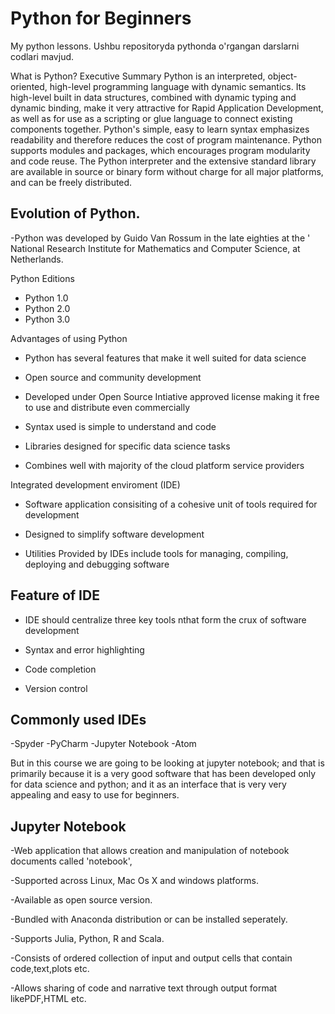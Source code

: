 # Python for Beginners
My python lessons.
Ushbu repositoryda pythonda o'rgangan darslarni codlari mavjud.

What is Python? 
Executive Summary
Python is an interpreted, object-oriented, high-level programming language with dynamic semantics. Its high-level built in data structures, combined with dynamic typing and dynamic binding, make it very attractive for Rapid Application Development, as well as for use as a scripting or glue language to connect existing components together. Python's simple, easy to learn syntax emphasizes readability and therefore reduces the cost of program maintenance. Python supports modules and packages, which encourages program modularity and code reuse. The Python interpreter and the extensive standard library are available in source or binary form without charge for all major platforms, and can be freely distributed.

## Evolution of Python.

 -Python was developed by Guido Van Rossum in the late eighties at the ' National Research Institute       for Mathematics and Computer Science, at Netherlands.

 Python Editions 

  - Python 1.0
  - Python 2.0
  - Python 3.0

Advantages of  using Python

- Python has several features that make it well suited for data science

- Open source and community development 

- Developed under Open Source Intiative approved license making it free to use and      distribute even commercially

- Syntax used is simple to understand and code 

- Libraries designed for specific data science tasks 

- Combines well with majority of the cloud platform service providers

Integrated development enviroment (IDE)

- Software application consisiting of a cohesive unit of tools required for development

- Designed to simplify software development

- Utilities Provided by IDEs include tools for managing, compiling, deploying and debugging software

## Feature of IDE 

- IDE should centralize three key tools nthat form the crux of software development 

- Syntax and error highlighting 

-  Code completion 

- Version control

## Commonly used IDEs

-Spyder
-PyCharm
-Jupyter Notebook
-Atom

But in this course we are going to be looking at jupyter notebook; and that is primarily because it is a very good software that has been developed only for data science and python; and it as an interface that is very very appealing and easy to use for beginners.

## Jupyter Notebook

-Web application that allows creation and manipulation of notebook documents called 'notebook',

-Supported across Linux, Mac Os X and windows platforms.

-Available as open source version.

-Bundled with Anaconda distribution or can be installed seperately.

-Supports Julia, Python, R and Scala.
 
-Consists of ordered collection of input and output cells that contain code,text,plots etc.

-Allows sharing of code and narrative text through output format likePDF,HTML etc.
